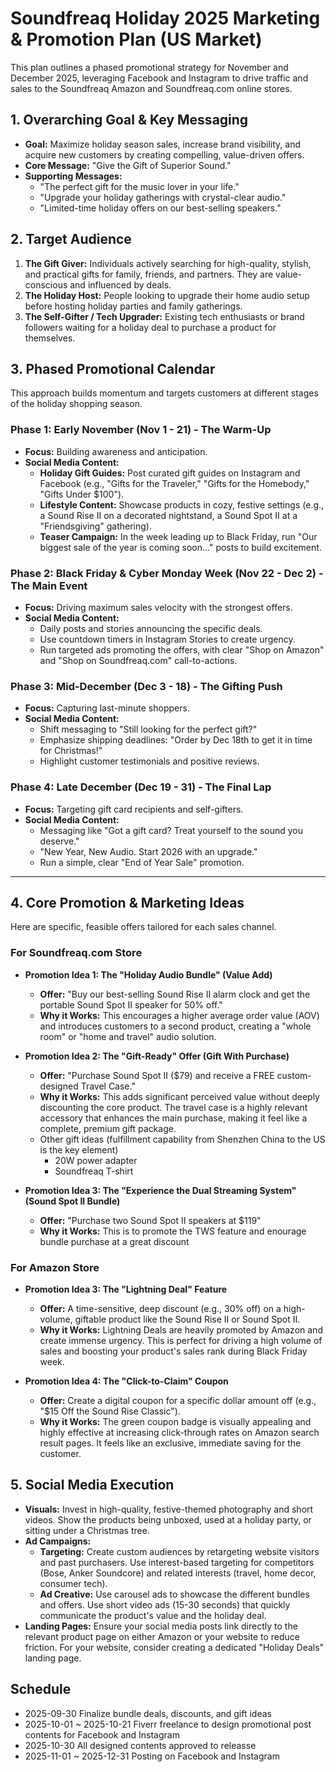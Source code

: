 # Soundfreaq Holiday 2025 Marketing & Promotion Plan (US Market)

This plan outlines a phased promotional strategy for November and December 2025, leveraging Facebook and Instagram to drive traffic and sales to the Soundfreaq Amazon and Soundfreaq.com online stores.

## 1. Overarching Goal & Key Messaging

- **Goal:** Maximize holiday season sales, increase brand visibility, and acquire new customers by creating compelling, value-driven offers.
- **Core Message:** "Give the Gift of Superior Sound."
- **Supporting Messages:**
  - "The perfect gift for the music lover in your life."
  - "Upgrade your holiday gatherings with crystal-clear audio."
  - "Limited-time holiday offers on our best-selling speakers."

## 2. Target Audience

1.  **The Gift Giver:** Individuals actively searching for high-quality, stylish, and practical gifts for family, friends, and partners. They are value-conscious and influenced by deals.
2.  **The Holiday Host:** People looking to upgrade their home audio setup before hosting holiday parties and family gatherings.
3.  **The Self-Gifter / Tech Upgrader:** Existing tech enthusiasts or brand followers waiting for a holiday deal to purchase a product for themselves.

## 3. Phased Promotional Calendar

This approach builds momentum and targets customers at different stages of the holiday shopping season.

### Phase 1: Early November (Nov 1 - 21) - The Warm-Up

- **Focus:** Building awareness and anticipation.
- **Social Media Content:**
  - **Holiday Gift Guides:** Post curated gift guides on Instagram and Facebook (e.g., "Gifts for the Traveler," "Gifts for the Homebody," "Gifts Under $100").
  - **Lifestyle Content:** Showcase products in cozy, festive settings (e.g., a Sound Rise II on a decorated nightstand, a Sound Spot II at a "Friendsgiving" gathering).
  - **Teaser Campaign:** In the week leading up to Black Friday, run "Our biggest sale of the year is coming soon..." posts to build excitement.

### Phase 2: Black Friday & Cyber Monday Week (Nov 22 - Dec 2) - The Main Event

- **Focus:** Driving maximum sales velocity with the strongest offers.
- **Social Media Content:**
  - Daily posts and stories announcing the specific deals.
  - Use countdown timers in Instagram Stories to create urgency.
  - Run targeted ads promoting the offers, with clear "Shop on Amazon" and "Shop on Soundfreaq.com" call-to-actions.

### Phase 3: Mid-December (Dec 3 - 18) - The Gifting Push

- **Focus:** Capturing last-minute shoppers.
- **Social Media Content:**
  - Shift messaging to "Still looking for the perfect gift?"
  - Emphasize shipping deadlines: "Order by Dec 18th to get it in time for Christmas!"
  - Highlight customer testimonials and positive reviews.

### Phase 4: Late December (Dec 19 - 31) - The Final Lap

- **Focus:** Targeting gift card recipients and self-gifters.
- **Social Media Content:**
  - Messaging like "Got a gift card? Treat yourself to the sound you deserve."
  - "New Year, New Audio. Start 2026 with an upgrade."
  - Run a simple, clear "End of Year Sale" promotion.

---

## 4. Core Promotion & Marketing Ideas

Here are specific, feasible offers tailored for each sales channel.

### For Soundfreaq.com Store

- **Promotion Idea 1: The "Holiday Audio Bundle" (Value Add)**

  - **Offer:** "Buy our best-selling Sound Rise II alarm clock and get the portable Sound Spot II speaker for 50% off."
  - **Why it Works:** This encourages a higher average order value (AOV) and introduces customers to a second product, creating a "whole room" or "home and travel" audio solution.

- **Promotion Idea 2: The "Gift-Ready" Offer (Gift With Purchase)**

  - **Offer:** "Purchase Sound Spot II ($79) and receive a FREE custom-designed Travel Case."
  - **Why it Works:** This adds significant perceived value without deeply discounting the core product. The travel case is a highly relevant accessory that enhances the main purchase, making it feel like a complete, premium gift package.
  - Other gift ideas (fulfillment capability from Shenzhen China to the US is the key element)
    - 20W power adapter
    - Soundfreaq T-shirt

- **Promotion Idea 3: The "Experience the Dual Streaming System" (Sound Spot II Bundle)**
  - **Offer:** "Purchase two Sound Spot II speakers at $119"
  - **Why it Works:** This is to promote the TWS feature and enourage bundle purchase at a great discount

### For Amazon Store

- **Promotion Idea 3: The "Lightning Deal" Feature**

  - **Offer:** A time-sensitive, deep discount (e.g., 30% off) on a high-volume, giftable product like the Sound Rise II or Sound Spot II.
  - **Why it Works:** Lightning Deals are heavily promoted by Amazon and create immense urgency. This is perfect for driving a high volume of sales and boosting your product's sales rank during Black Friday week.

- **Promotion Idea 4: The "Click-to-Claim" Coupon**
  - **Offer:** Create a digital coupon for a specific dollar amount off (e.g., "$15 Off the Sound Rise Classic").
  - **Why it Works:** The green coupon badge is visually appealing and highly effective at increasing click-through rates on Amazon search result pages. It feels like an exclusive, immediate saving for the customer.

## 5. Social Media Execution

- **Visuals:** Invest in high-quality, festive-themed photography and short videos. Show the products being unboxed, used at a holiday party, or sitting under a Christmas tree.
- **Ad Campaigns:**
  - **Targeting:** Create custom audiences by retargeting website visitors and past purchasers. Use interest-based targeting for competitors (Bose, Anker Soundcore) and related interests (travel, home decor, consumer tech).
  - **Ad Creative:** Use carousel ads to showcase the different bundles and offers. Use short video ads (15-30 seconds) that quickly communicate the product's value and the holiday deal.
- **Landing Pages:** Ensure your social media posts link directly to the relevant product page on either Amazon or your website to reduce friction. For your website, consider creating a dedicated "Holiday Deals" landing page.

## Schedule

- 2025-09-30 Finalize bundle deals, discounts, and gift ideas
- 2025-10-01 ~ 2025-10-21 Fiverr freelance to design promotional post contents for Facebook and Instagram
- 2025-10-30 All designed contents approved to releasse
- 2025-11-01 ~ 2025-12-31 Posting on Facebook and Instagram
